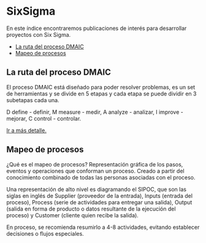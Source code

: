 # SixSigma
En este índice encontraremos publicaciones de interés para desarrollar proyectos con Six Sigma.

- [La ruta del proceso DMAIC](#la-ruta-del-proceso-dmaic)
- [Mapeo de procesos](#mapeo-de-procesos)

## La ruta del proceso DMAIC
El proceso DMAIC está diseñado para poder resolver problemas, es un set de herramientas y se divide en 5 etapas y cada etapa se puede dividir en 3 subetapas cada una. 

D define - definir, M measure - medir, A analyze - analizar, I improve - mejorar, C control - controlar.

[Ir a más detalle.](https://github.com/macomeza/SixSigma/blob/main/rutaDMAIC.md#la-ruta-del-proceso-dmaic)

## Mapeo de procesos
¿Qué es el mapeo de procesos? 
Representación gráfica de los pasos, eventos y operaciones que conforman un proceso. Creado a partir del conocimiento combinado de todas las personas asociadas con el proceso.

Una representación de alto nivel es diagramando el SIPOC, que son las siglas en inglés de Supplier (proveedor de la entrada), Inputs (entrada del proceso), Process (serie de actividades para entregar una salida), Output (salida en forma de producto o datos resultante de la ejecución del proceso) y Customer (cliente quien recibe la salida).

En proceso, se recomienda resumirlo a 4-8 actividades, evitando establecer decisiones o flujos especiales.
